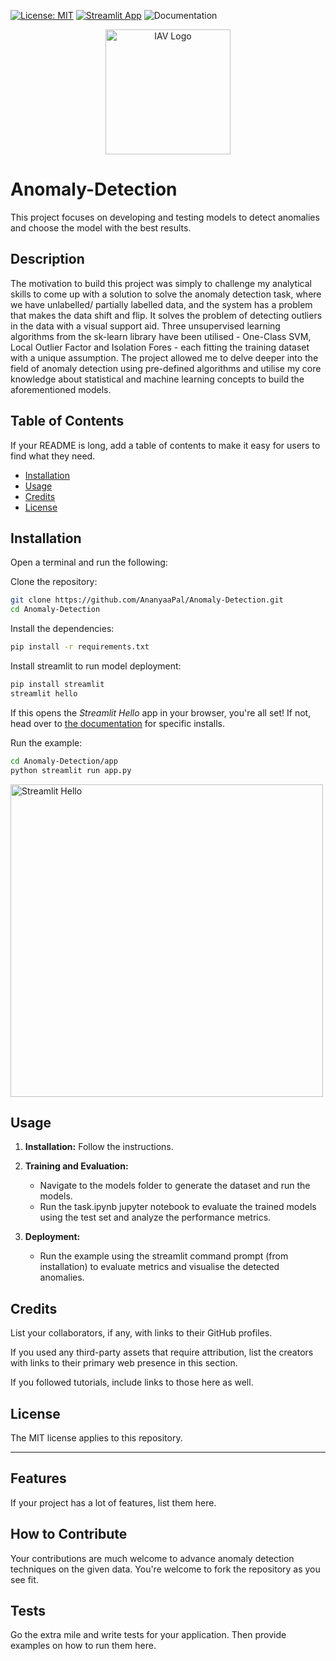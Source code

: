 [![License: MIT](https://img.shields.io/badge/License-MIT-red.svg)](https://opensource.org/licenses/MIT)
[![Streamlit App](https://static.streamlit.io/badges/streamlit_badge_black_white.svg)](http://192.168.0.102:8501)
![Documentation](https://github.com/AnanyaaPal/Anomaly-Detection.git/actions/workflows/docs.yml/badge.svg)
<p align="center">
  <img src="assets/images/IAV_logo.png" alt="IAV Logo" width="200">
</p>

# Anomaly-Detection
This project focuses on developing and testing models to detect anomalies and choose the model with the best results. 

## Description
The motivation to build this project was simply to challenge my analytical skills to come up with a solution to solve the anomaly detection task, where we have unlabelled/ partially labelled data, and the system has a problem that makes the data shift and flip. 
It solves the problem of detecting outliers in the data with a visual support aid. Three unsupervised learning algorithms from the sk-learn library have been utilised - One-Class SVM, Local Outlier Factor and Isolation Fores - each fitting the training dataset with a unique assumption. 
The project allowed me to delve deeper into the field of anomaly detection using pre-defined algorithms and utilise my core knowledge about statistical and machine learning concepts to build the aforementioned models. 

## Table of Contents

If your README is long, add a table of contents to make it easy for users to find what they need.

- [Installation](#installation)
- [Usage](#usage)
- [Credits](#credits)
- [License](#license)

## Installation
Open a terminal and run the following:

Clone the repository:
```bash
git clone https://github.com/AnanyaaPal/Anomaly-Detection.git
cd Anomaly-Detection
```
Install the dependencies:
```bash
pip install -r requirements.txt
```

Install streamlit to run model deployment:
```bash
pip install streamlit
streamlit hello
```
If this opens the _Streamlit Hello_ app in your browser, you're all set! If not, head over to [the documentation](https://docs.streamlit.io/get-started) for specific installs.

Run the example:
```bash
cd Anomaly-Detection/app
python streamlit run app.py
```
<img src="https://user-images.githubusercontent.com/7164864/217936487-1017784e-68ec-4e0d-a7f6-6b97525ddf88.gif" alt="Streamlit Hello" width=500 href="none"></img>

## Usage
1. **Installation:**
   Follow the instructions. 

2. **Training and Evaluation:**
   - Navigate to the models folder to generate the dataset and run the models.
   - Run the task.ipynb jupyter notebook to evaluate the trained models using the test set and analyze the performance metrics.

4. **Deployment:**
   - Run the example using the streamlit command prompt (from installation) to evaluate metrics and visualise the detected anomalies. 


## Credits

List your collaborators, if any, with links to their GitHub profiles.

If you used any third-party assets that require attribution, list the creators with links to their primary web presence in this section.

If you followed tutorials, include links to those here as well.

## License

The MIT license applies to this repository.

---

## Features

If your project has a lot of features, list them here.

## How to Contribute

Your contributions are much welcome to advance anomaly detection techniques on the given data. You're welcome to fork the repository as you see fit.

## Tests

Go the extra mile and write tests for your application. Then provide examples on how to run them here.
